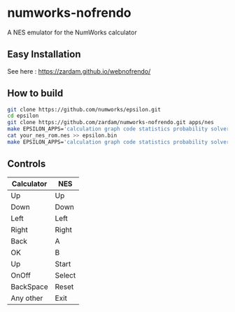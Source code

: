 # numworks-nofrendo

A NES emulator for the NumWorks calculator

## Easy Installation

See here : https://zardam.github.io/webnofrendo/

## How to build

```bash
git clone https://github.com/numworks/epsilon.git
cd epsilon
git clone https://github.com/zardam/numworks-nofrendo.git apps/nes
make EPSILON_APPS='calculation graph code statistics probability solver sequence regression settings nes' epsilon.bin
cat your_nes_rom.nes >> epsilon.bin
make EPSILON_APPS='calculation graph code statistics probability solver sequence regression settings nes' epsilon_flash
```

## Controls

| Calculator | NES    |
|------------|--------|
| Up         | Up     |
| Down       | Down   |
| Left       | Left   |
| Right      | Right  |
| Back       | A      |
| OK         | B      |
| Up         | Start  |
| OnOff      | Select |
| BackSpace  | Reset  |
| Any other  | Exit   |
